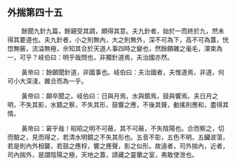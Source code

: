 ## 外揣第四十五

<p>&emsp;&emsp;
餘聞九針九篇，餘親受其調，頗得其意。夫九針者，始於一而終於九，然未得其要道也。夫九針者，小之則無內，大之則無外，深不可為下，高不可為蓋，恍惚無竅，流溢無極，佘知其合於天道人事四時之變也，然餘願雜之毫毛，渾束為一，可乎？岐伯曰：明乎哉問也，非獨針道焉，夫治國亦然。
</p>
<p>&emsp;&emsp;
黃帝曰：餘願聞針道，非國事也。岐伯曰：夫治國者，夫惟道焉，非道，何可小大深淺，雜合而為一乎。
</p>
<p>&emsp;&emsp;
黃帝曰：願卒聞之。岐伯曰：日與月焉，水與鏡焉，鼓與響焉。夫日月之明，不失其影，水鏡之察，不失其形，鼓響之應，不後其聲，動搖則應和，盡得其情。
</p>
<p>&emsp;&emsp;
黃帝曰：窘乎哉！昭昭之明不可蔽，其不可蔽，不失陰陽也。合而察之，切而驗之，見而得之，若清水明鏡之不失其形也。五音不彰，五色不明，五臟波蕩，若是則內外相襲，若鼓之應桴，響之應聲，影之似形。故遠者，司外揣內，近者，司內揣外，是謂陰陽之極，天地之蓋，請藏之靈蘭之室，弗敢使泄也。
</p>